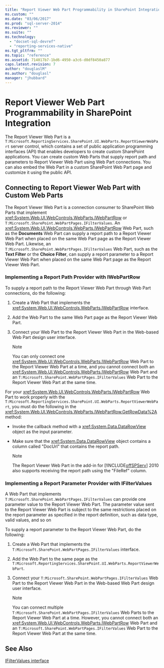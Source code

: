 ```yaml
---
title: "Report Viewer Web Part Programmability in SharePoint Integration | Microsoft Docs"
ms.custom: ""
ms.date: "03/06/2017"
ms.prod: "sql-server-2014"
ms.reviewer: ""
ms.suite: ""
ms.technology: 
  - "docset-sql-devref"
  - "reporting-services-native"
ms.tgt_pltfrm: ""
ms.topic: "reference"
ms.assetid: 714017b7-1bd6-4950-a3c6-d0df8450a877
caps.latest.revision: 7
author: "douglaslM"
ms.author: "douglasl"
manager: "jhubbard"
---
```

# Report Viewer Web Part Programmability in SharePoint Integration
  The Report Viewer Web Part is a `T:Microsoft.ReportingServices.SharePoint.UI.WebParts.ReportViewerWebPart` server control, which contains a set of public application programming interfaces (API) that enables developers to create custom SharePoint applications. You can create custom Web Parts that supply report path and parameters to Report Viewer Web Part using Web Part connections. You can also embed the Web Part in a custom SharePoint Web Part page and customize it using the public API.  
  
## Connecting to Report Viewer Web Part with Custom Web Parts  
 The Report Viewer Web Part is a connection consumer to SharePoint Web Parts that implement <xref:System.Web.UI.WebControls.WebParts.IWebPartRow> or `T:Microsoft.SharePoint.WebPartPages.IFilterValues`. An <xref:System.Web.UI.WebControls.WebParts.IWebPartRow> Web Part, such as the **Documents** Web Part can supply a report path to a Report Viewer Web Part when placed on the same Web Part page as the Report Viewer Web Part. Likewise, an `T:Microsoft.SharePoint.WebPartPages.IFilterValues` Web Part, such as the **Text Filter** or the **Choice Filter**, can supply a report parameter to a Report Viewer Web Part when placed on the same Web Part page as the Report Viewer Web Part.  
  
### Implementing a Report Path Provider with IWebPartRow  
 To supply a report path to the Report Viewer Web Part through Web Part connections, do the following:  
  
1.  Create a Web Part that implements the <xref:System.Web.UI.WebControls.WebParts.IWebPartRow> interface.  
  
2.  Add the Web Part to the same Web Part page as the Report Viewer Web Part.  
  
3.  Connect your Web Part to the Report Viewer Web Part in the Web-based Web Part design user interface.  
  
    > [!NOTE]  
    >  You can only connect one <xref:System.Web.UI.WebControls.WebParts.IWebPartRow> Web Part to the Report Viewer Web Part at a time, and you cannot connect both an <xref:System.Web.UI.WebControls.WebParts.IWebPartRow> Web Part and an `T:Microsoft.SharePoint.WebPartPages.IFilterValues` Web Part to the Report Viewer Web Part at the same time.  
  
 For your <xref:System.Web.UI.WebControls.WebParts.IWebPartRow> Web Part to work properly with the `T:Microsoft.ReportingServices.SharePoint.UI.WebParts.ReportViewerWebPart`, you must do the following in the <xref:System.Web.UI.WebControls.WebParts.IWebPartRow.GetRowData%2A> method:  
  
-   Invoke the callback method with a <xref:System.Data.DataRowView> object as the input parameter.  
  
-   Make sure that the <xref:System.Data.DataRowView> object contains a column called "DocUrl" that contains the report path.  
  
    > [!NOTE]  
    >  The Report Viewer Web Part in the add-in for [!INCLUDE[offSPServ](../includes/offspserv-md.md)] 2010 also supports receiving the report path using the "FileRef" column.  
  
### Implementing a Report Parameter Provider with IFilterValues  
 A Web Part that implements `T:Microsoft.SharePoint.WebPartPages.IFilterValues` can provide one parameter value to the Report Viewer Web Part. The parameter value sent to the Report Viewer Web Part is subject to the same restrictions placed on the report parameter as specified in the report definition, such as data type, valid values, and so on  
  
 To supply a report parameter to the Report Viewer Web Part, do the following:  
  
1.  Create a Web Part that implements the `T:Microsoft.SharePoint.WebPartPages.IFilterValues` interface.  
  
2.  Add the Web Part to the same page as the `T:Microsoft.ReportingServices.SharePoint.UI.WebParts.ReportViewerWebPart`.  
  
3.  Connect your `T:Microsoft.SharePoint.WebPartPages.IFilterValues` Web Part to the Report Viewer Web Part in the Web-based Web Part design user interface.  
  
    > [!NOTE]  
    >  You can connect multiple `T:Microsoft.SharePoint.WebPartPages.IFilterValues` Web Parts to the Report Viewer Web Part at a time. However, you cannot connect both an <xref:System.Web.UI.WebControls.WebParts.IWebPartRow> Web Part and an `T:Microsoft.SharePoint.WebPartPages.IFilterValues` Web Part to the Report Viewer Web Part at the same time.  
  
## See Also  
 [IFilterValues interface](https://msdn.microsoft.com/en-us/library/office/microsoft.sharepoint.webpartpages.ifiltervalues\(v=office.15\).aspx)  
  
  
